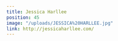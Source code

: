 ```yaml
---
title: Jessica Harllee
position: 45
image: "/uploads/JESSICA%20HARLLEE.jpg"
link: http://jessicaharllee.com/
---
```


